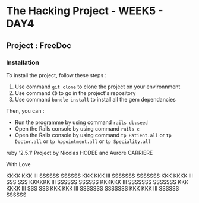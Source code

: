 # The Hacking Project - WEEK5 - DAY4
## Project : FreeDoc

### Installation

To install the project, follow these steps :
1. Use command `git clone` to clone the project on your environnment
2. Use command `CD` to go in the project's repository
3. Use command `bundle install` to install all the gem dependancies

Then, you can :
- Run the programme by using command `rails db:seed`
- Open the Rails console by using command `rails c`
- Open the Rails console by using command `tp Patient.all` or `tp Doctor.all` or `tp Appointment.all` or `tp Speciality.all`

ruby '2.5.1'
Project by Nicolas HODEE and Aurore CARRIERE

With Love 

KKKK     KKK   III    SSSSSS     SSSSSS
KKK    KKK    III   SSSSSSS    SSSSSSS
KKK  KKKK     III   SSS        SSS
KKKKKK        III   SSSSSS     SSSSSS
KKKKKK        III   SSSSSSS    SSSSSSS
KKK  KKKK     III       SSS        SSS
KKK    KKK    III   SSSSSSS    SSSSSSS
KKK     KKK   III   SSSSSS     SSSSSS




